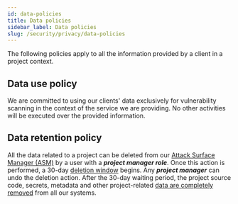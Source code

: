 ```yaml
---
id: data-policies
title: Data policies
sidebar_label: Data policies
slug: /security/privacy/data-policies
---
```


The following policies apply
to all the information provided
by a client in a project context.

## Data use policy
We are committed to using our clients' data
exclusively for vulnerability scanning
in the context of the service we are providing.
No other activities will be executed
over the provided information.

## Data retention policy
All the data related to a project
can be deleted from our
[Attack Surface Manager (ASM)](https://app.fluidattacks.com/)
by a user with a ***project manager role***.
Once this action is performed,
a 30-day
[deletion window](/criteria/privacy/317)
begins.
Any ***project manager*** can undo the deletion action.
After the 30-day waiting period,
the project source code, secrets,
metadata and other project-related
[data are completely removed](/criteria/data/183)
from all our systems.
